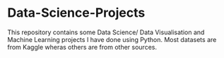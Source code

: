 # Data-Science-Projects
This repository contains some Data Science/ Data Visualisation and Machine Learning projects I have done using Python. Most datasets are from Kaggle wheras others are from other sources. 

